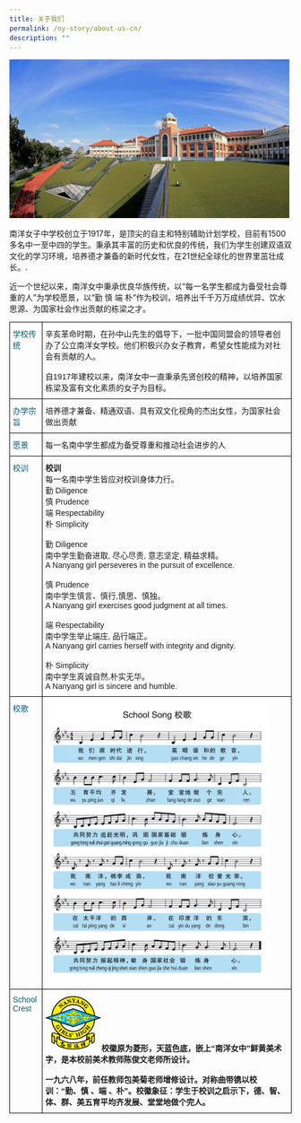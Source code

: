 ```yaml
---
title: 关于我们
permalink: /ny-story/about-us-cn/
description: ""
---
```

<img src="/images/school_facade_new.jpg" style="width:500px">

南洋女子中学校创立于1917年，是顶尖的自主和特别辅助计划学校，目前有1500多名中一至中四的学生。秉承其丰富的历史和优良的传统，我们为学生创建双语双文化的学习环境，培养德才兼备的新时代女性，在21世纪全球化的世界里茁壮成长。.

近一个世纪以来，南洋女中秉承优良华族传统，以“每一名学生都成为备受社会尊重的人”为学校愿景，以“勤 慎 端 朴”作为校训，培养出千千万万成绩优异、饮水思源、为国家社会作出贡献的栋梁之才。

<style type="text/css">
.tg  {border-collapse:collapse;border-spacing:0;}
.tg td{border-color:black;border-style:solid;border-width:1px;font-family:Arial, sans-serif;font-size:14px;
  overflow:hidden;padding:10px 5px;word-break:normal;}
.tg th{border-color:black;border-style:solid;border-width:1px;font-family:Arial, sans-serif;font-size:14px;
  font-weight:normal;overflow:hidden;padding:10px 5px;word-break:normal;}
.tg .tg-jt2s{color:#055b74;text-align:left;vertical-align:top}
.tg .tg-0lax{text-align:left;vertical-align:top}
</style>
<table class="tg">
<thead>
  <tr>
    <th class="tg-jt2s">学校传统</th>
    <th class="tg-0lax">辛亥革命时期，在孙中山先生的倡导下，一批中国同盟会的领导者创办了公立南洋女学校。他们积极兴办女子教育，希望女性能成为对社会有贡献的人。<br><br>
自1917年建校以来，南洋女中一直秉承先贤创校的精神，以培养国家栋梁及富有文化素质的女子为目标。</th>
  </tr>
</thead>
<tbody>
  <tr>
    <td class="tg-jt2s">办学宗旨</td>
		<td class="tg-0lax">培养德才兼备、精通双语、具有双文化视角的杰出女性，为国家社会做出贡献</td>
  </tr>
  <tr>
    <td class="tg-jt2s">愿景</td>
	<td class="tg-0lax">每一名南中学生都成为备受尊重和推动社会进步的人</td>
  </tr>
  <tr>
    <td class="tg-jt2s">校训 </td>
	<td class="tg-0lax"><b>校训</b><br>每一名南中学生皆应对校训身体力行。<br>  
勤 Diligence<br>  
慎 Prudence<br>  
端 Respectability<br>  
朴 Simplicity<br>
<br>
勤 Diligence<br>  
南中学生勤奋进取, 尽心尽责, 意志坚定, 精益求精。<br>  
A Nanyang girl perseveres in the pursuit of excellence.<br>
<br>
慎 Prudence<br>  
南中学生慎言、慎行,慎思、慎独。<br>  
A Nanyang girl exercises good judgment at all times.<br>
<br>
端 Respectability <br> 
南中学生举止端庄, 品行端正。  <br>
A Nanyang girl carries herself with integrity and dignity.<br>
<br>
朴 Simplicity<br> 
南中学生真诚自然,朴实无华。  <br>
A Nanyang girl is sincere and humble.</td>
  </tr>
  <tr>
    <td class="tg-jt2s">校歌</td>
    <td class="tg-0lax"><img src="/images/school-song-930px.png" style="width:400px"></td>
  </tr>
  <tr>
    <td class="tg-jt2s">School<br>Crest</td>
    <td class="tg-0lax"><span style="font-weight:bold"><img src="/images/school-crest.png" style="width:100px">校徽原为菱形，天蓝色底，嵌上“南洋女中”鲜黄美术字，是本校前美术教师陈俊文老师所设计。
<br><br>一九六八年，前任教师包美菊老师增修设计。对称曲带镌以校训：“勤、慎 、端 、朴”。校徽象征：学生于校训之启示下，德、智、体、群、美五育平均齐发展、堂堂地做个完人。</span></td>
  </tr>
</tbody>
</table>


